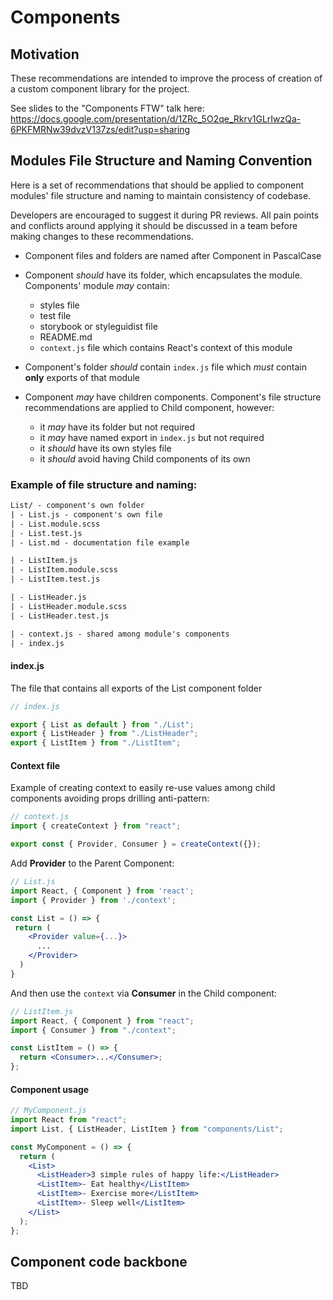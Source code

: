 # Components

## Motivation

These recommendations are intended to improve the process of creation of a custom component library for the project.

See slides to the "Components FTW" talk here: https://docs.google.com/presentation/d/1ZRc_5O2qe_Rkrv1GLrIwzQa-6PKFMRNw39dvzV137zs/edit?usp=sharing

## Modules File Structure and Naming Convention

Here is a set of recommendations that should be applied to component modules' file structure and naming to maintain consistency of codebase.

Developers are encouraged to suggest it during PR reviews. All pain points and conflicts around applying it should be discussed in a team before making changes to these recommendations.

- Component files and folders are named after Component in PascalCase
- Component _should_ have its folder, which encapsulates the module. Components' module _may_ contain:

  - styles file
  - test file
  - storybook or styleguidist file
  - README.md
  - `context.js` file which contains React's context of this module

- Component's folder _should_ contain `index.js` file which _must_ contain **only** exports of that module
- Component _may_ have children components. Component's file structure recommendations are applied to Child component, however:

  - it _may_ have its folder but not required
  - it _may_ have named export in `index.js` but not required
  - it _should_ have its own styles file
  - it _should_ avoid having Child components of its own

### Example of file structure and naming:

```txt
List/ - component's own folder
| - List.js - component's own file
| - List.module.scss
| - List.test.js
| - List.md - documentation file example

| - ListItem.js
| - ListItem.module.scss
| - ListItem.test.js

| - ListHeader.js
| - ListHeader.module.scss
| - ListHeader.test.js

| - context.js - shared among module's components
| - index.js
```

#### index.js

The file that contains all exports of the List component folder

```jsx
// index.js

export { List as default } from "./List";
export { ListHeader } from "./ListHeader";
export { ListItem } from "./ListItem";
```

#### Context file

Example of creating context to easily re-use values among child components avoiding props drilling anti-pattern:

```jsx
// context.js
import { createContext } from "react";

export const { Provider, Consumer } = createContext({});
```

Add **Provider** to the Parent Component:

```jsx
// List.js
import React, { Component } from 'react';
import { Provider } from './context';

const List = () => {
 return (
    <Provider value={...}>
      ...
    </Provider>
  )
}
```

And then use the `context` via **Consumer** in the Child component:

```jsx
// ListItem.js
import React, { Component } from "react";
import { Consumer } from "./context";

const ListItem = () => {
  return <Consumer>...</Consumer>;
};
```

#### Component usage

```jsx
// MyComponent.js
import React from "react";
import List, { ListHeader, ListItem } from "components/List";

const MyComponent = () => {
  return (
    <List>
      <ListHeader>3 simple rules of happy life:</ListHeader>
      <ListItem>- Eat healthy</ListItem>
      <ListItem>- Exercise more</ListItem>
      <ListItem>- Sleep well</ListItem>
    </List>
  );
};
```

## Component code backbone

TBD
